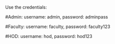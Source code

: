 Use the credentials:

#Admin: username: admin, password: adminpass

#Faculty: username: faculty, password: faculty123

#HOD: username: hod, password: hod123
